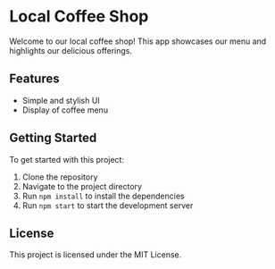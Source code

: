 # Local Coffee Shop

Welcome to our local coffee shop! This app showcases our menu and highlights our delicious offerings.

## Features
- Simple and stylish UI
- Display of coffee menu

## Getting Started
To get started with this project:
1. Clone the repository
2. Navigate to the project directory
3. Run `npm install` to install the dependencies
4. Run `npm start` to start the development server

## License
This project is licensed under the MIT License.